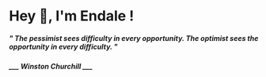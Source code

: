 <h1 title="head"> Hey 👋, I'm Endale !</h1>

**<h5><i>" The pessimist sees difficulty in every opportunity. The optimist sees the opportunity in every difficulty. "</i></h5>**

*<b>___ Winston Churchill ___</b>*
